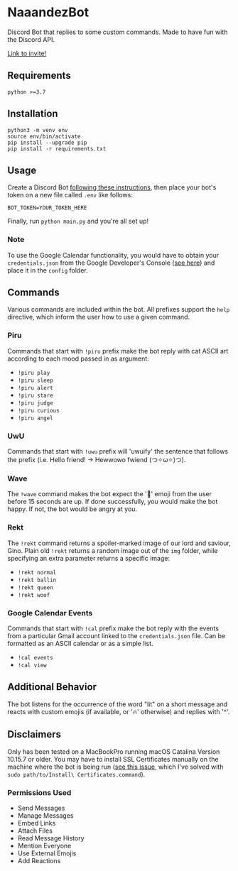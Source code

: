 # NaaandezBot
Discord Bot that replies to some custom commands. Made to have fun with the Discord API.

[Link to invite!](https://discord.com/api/oauth2/authorize?client_id=770855701483487295&permissions=518208&scope=bot)

## Requirements
`python >=3.7`

## Installation
```
python3 -m venv env
source env/bin/activate
pip install --upgrade pip
pip install -r requirements.txt
```

## Usage
Create a Discord Bot [following these instructions](https://discordpy.readthedocs.io/en/latest/discord.html#discord-intro), then place your bot's token on a new file called `.env` like follows:

```BOT_TOKEN=YOUR_TOKEN_HERE```

Finally, run `python main.py` and you're all set up!

### Note
To use the Google Calendar functionality, you would have to obtain your `credentials.json` from the Google Developer's Console ([see here](https://developers.google.com/calendar/quickstart/python)) and place it in the `config` folder.

## Commands
Various commands are included within the bot. All prefixes support the `help` directive, which inform the user how to use a given command.

### Piru
Commands that start with `!piru` prefix make the bot reply with cat ASCII art according to each mood passed in as argument:
* `!piru play`
* `!piru sleep`
* `!piru alert`
* `!piru stare`
* `!piru judge`
* `!piru curious`
* `!piru angel`

### UwU
Commands that start with `!uwu` prefix will 'uwuify' the sentence that follows the prefix (i.e. Hello friend! -> Hewwowo fwiend (つ✧ω✧)つ).

### Wave
The `!wave` command makes the bot expect the '👋' emoji from the user before 15 seconds are up. If done successfully, you would make the bot happy. If not, the bot would be angry at you.

### Rekt
The `!rekt` command returns a spoiler-marked image of our lord and saviour, Gino. Plain old `!rekt` returns a random image out of the `img` folder, while specifying an extra parameter returns a specific image:
* `!rekt normal`
* `!rekt ballin`
* `!rekt queen`
* `!rekt woof`

### Google Calendar Events
Commands that start with `!cal` prefix make the bot reply with the events from a particular Gmail account linked to the `credentials.json` file. Can be formatted as an ASCII calendar or as a simple list.
* `!cal events`
* `!cal view`

## Additional Behavior
The bot listens for the occurrence of the word "lit" on a short message and reacts with custom emojis (if available, or '🔥' otherwise) and replies with '^'.

## Disclaimers
Only has been tested on a MacBookPro running macOS Catalina Version 10.15.7 or older. You may have to install SSL Certificates manually on the machine where the bot is being run ([see this issue](https://github.com/Rapptz/discord.py/issues/423), which I've solved with `sudo path/to/Install\ Certificates.command`).

### Permissions Used
* Send Messages
* Manage Messages
* Embed Links
* Attach Files
* Read Message History
* Mention Everyone
* Use External Emojis
* Add Reactions
